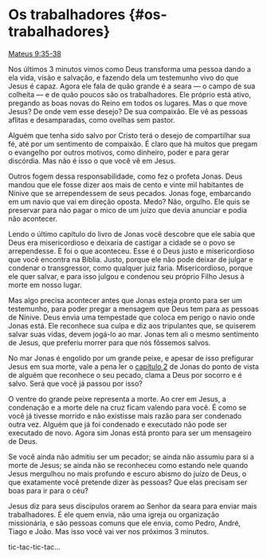 # Os trabalhadores {#os-trabalhadores}

[Mateus 9:35-38](http://bibliaonline.com.br/acf/mt/9/35-38)

Nos últimos 3 minutos vimos como Deus transforma uma pessoa dando a ela vida, visão e salvação, e fazendo dela um testemunho vivo do que Jesus é capaz. Agora ele fala de quão grande é a seara — o campo de sua colheita — e de quão poucos são os trabalhadores. Ele próprio está ativo, pregando as boas novas do Reino em todos os lugares. Mas o que move Jesus? De onde vem esse desejo? De sua compaixão. Ele vê as pessoas aflitas e desamparadas, como ovelhas sem pastor.

Alguém que tenha sido salvo por Cristo terá o desejo de compartilhar sua fé, até por um sentimento de compaixão. É claro que há muitos que pregam o evangelho por outros motivos, como dinheiro, poder e para gerar discórdia. Mas não é isso o que você vê em Jesus.

Outros fogem dessa responsabilidade, como fez o profeta Jonas. Deus mandou que ele fosse dizer aos mais de cento e vinte mil habitantes de Nínive que se arrependessem de seus pecados. Jonas foge, embarcando em um navio que vai em direção oposta. Medo? Não, orgulho. Ele quis se preservar para não pagar o mico de um juízo que devia anunciar e podia não acontecer.

Lendo o último capítulo do livro de Jonas você descobre que ele sabia que Deus era misericordioso e deixaria de castigar a cidade se o povo se arrependesse. E foi o que aconteceu. Esse é o Deus justo e misericordioso que você encontra na Bíblia. Justo, porque ele não pode deixar de julgar e condenar o transgressor, como qualquer juiz faria. Misericordioso, porque ele quer salvar, e para isso julgou e condenou seu próprio Filho Jesus à morte em nosso lugar.

Mas algo precisa acontecer antes que Jonas esteja pronto para ser um testemunho, para poder pregar a mensagem que Deus tem para as pessoas de Nínive. Deus envia uma tempestade que coloca em perigo o navio onde Jonas está. Ele reconhece sua culpa e diz aos tripulantes que, se quiserem salvar suas vidas, devem jogá-lo ao mar. Jonas tem ali o mesmo sentimento de Jesus, que preferiu morrer para que nós fôssemos salvos.

No mar Jonas é engolido por um grande peixe, e apesar de isso prefigurar Jesus em sua morte, vale a pena ler o [capítulo 2](http://bibliaonline.com.br/acf/jn/2) de Jonas do ponto de vista de alguém que reconhece o seu pecado, clama a Deus por socorro e é salvo. Será que você já passou por isso?

O ventre do grande peixe representa a morte. Ao crer em Jesus, a condenação e a morte dele na cruz ficam valendo para você. É como se você já tivesse morrido e não existisse mais razão para ser condenado outra vez. Alguém que já foi condenado e executado não pode ser executado de novo. Agora sim Jonas está pronto para ser um mensageiro de Deus.

Se você ainda não admitiu ser um pecador; se ainda não assumiu para si a morte de Jesus; se ainda não se reconheceu como estando nele quando Jesus mergulhou no mais profundo e escuro abismo do juízo de Deus, o que exatamente você pretende dizer às pessoas? Que elas precisam ser boas para ir para o céu?

Jesus diz para seus discípulos orarem ao Senhor da seara para enviar mais trabalhadores. É ele quem envia, não uma igreja ou organização missionária, e são pessoas comuns que ele envia, como Pedro, André, Tiago e João. Mas isso você vai ver nos próximos 3 minutos.

tic-tac-tic-tac...